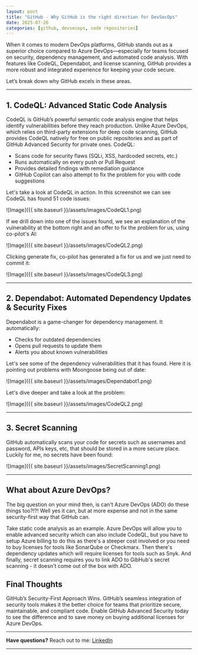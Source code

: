 ```yaml
---
layout: post
title: "GitHub - Why GitHub is the right direction for DevSecOps"
date: 2025-07-26
categories: [github, devsecops, code repositories]
---
```


When it comes to modern DevOps platforms, GitHub stands out as a superior choice compared to Azure DevOps—especially for teams focused on security, dependency management, and automated code analysis. With features like CodeQL, Dependabot, and license scanning, GitHub provides a more robust and integrated experience for keeping your code secure.

Let’s break down why GitHub excels in these areas.

---

## 1. **CodeQL: Advanced Static Code Analysis**

CodeQL is GitHub’s powerful semantic code analysis engine that helps identify vulnerabilities before they reach production. Unlike Azure DevOps, which relies on third-party extensions for deep code scanning, GitHub provides CodeQL natively for free on public repositories and as part of GitHub Advanced Security for private ones. CodeQL:

- Scans code for security flaws (SQLi, XSS, hardcoded secrets, etc.)
- Runs automatically on every push or Pull Request
- Provides detailed findings with remediation guidance
- GitHub Copilot can also attempt to fix the problem for you with code suggestions

Let's take a look at CodeQL in action. In this screenshot we can see CodeQL has found 51 code issues:

![Image]({{ site.baseurl }}/assets/images/CodeQL1.png)

If we drill down into one of the issues found, we see an explanation of the vulnerability at the bottom right and an offer to fix the problem for us, using co-pilot's AI:

![Image]({{ site.baseurl }}/assets/images/CodeQL2.png)

Clicking generate fix, co-pilot has generated a fix for us and we just need to commit it:

![Image]({{ site.baseurl }}/assets/images/CodeQL3.png)

---

## 2. **Dependabot: Automated Dependency Updates & Security Fixes**

Dependabot is a game-changer for dependency management. It automatically:

- Checks for outdated dependencies
- Opens pull requests to update them
- Alerts you about known vulnerabilities

Let's see some of the dependency vulnerabilities that it has found. Here it is pointing out problems with Moongoose being out of date:

![Image]({{ site.baseurl }}/assets/images/Dependabot1.png)

Let's dive deeper and take a look at the problem:

![Image]({{ site.baseurl }}/assets/images/CodeQL2.png)

---

## 3. **Secret Scanning**

GitHub automatically scans your code for secrets such as usernames and password, APIs keys, etc, that should be stored in a more secure place. Luckily for me, no secrets have been found:

![Image]({{ site.baseurl }}/assets/images/SecretScanning1.png)

---

## What about Azure DevOps?

The big question on your mind then, is can't Azure DevOps (ADO) do these things too?!?! Well yes it can, but at more expense and not in the same security-first way that GitHub can.

Take static code analysis as an example. Azure DevOps will allow you to enable advanced security which can also include CodeQL, but you have to setup Azure billing to do this as there's a steeper cost involved or you need to buy licenses for tools like SonarQube or Checkmarx. Then there's dependency updates which will require licenses for tools such as Snyk. And finally, secret scanning requires you to link ADO to GibHub's secret scanning - it doesn't come out of the box with ADO.

## Final Thoughts

GitHub’s Security-First Approach Wins. GitHub’s seamless integration of security tools makes it the better choice for teams that prioritize secure, maintainable, and compliant code. Enable GitHub Advanced Security today to see the difference and to save money on buying additional licenses for Azure DevOps.

---

**Have questions?** Reach out to me: [LinkedIn](https://www.linkedin.com/in/darren-stafford/)

---
